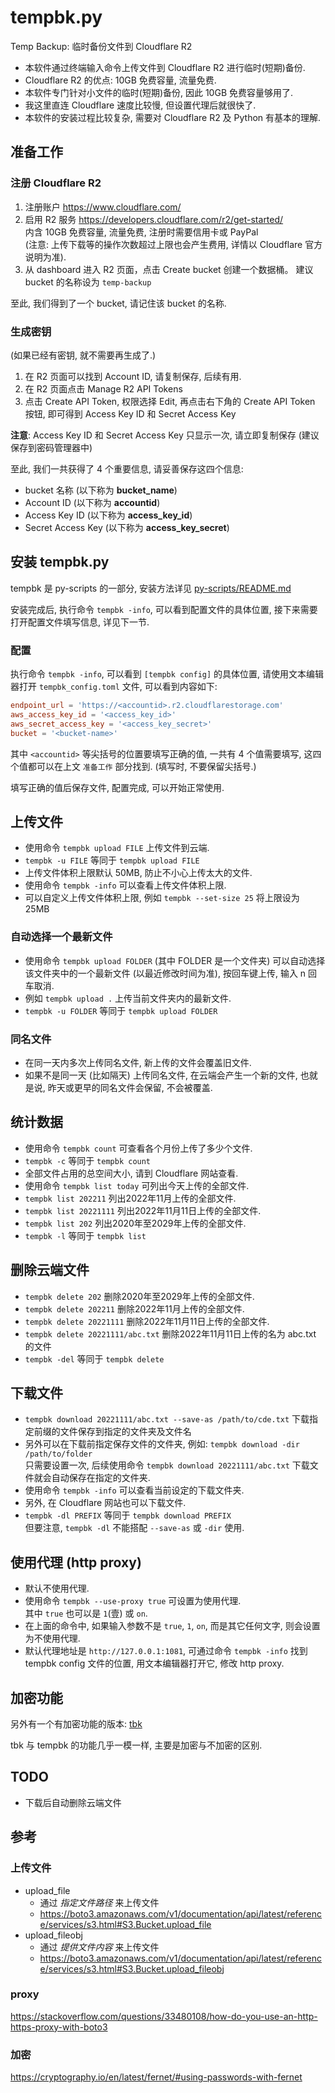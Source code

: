 # tempbk.py

Temp Backup: 临时备份文件到 Cloudflare R2

- 本软件通过终端输入命令上传文件到 Cloudflare R2 进行临时(短期)备份.
- Cloudflare R2 的优点: 10GB 免费容量, 流量免费.
- 本软件专门针对小文件的临时(短期)备份, 因此 10GB 免费容量够用了.
- 我这里直连 Cloudflare 速度比较慢, 但设置代理后就很快了.
- 本软件的安装过程比较复杂, 需要对 Cloudflare R2 及 Python 有基本的理解.

## 准备工作

### 注册 Cloudflare R2

1. 注册账户 <https://www.cloudflare.com/>
2. 启用 R2 服务 <https://developers.cloudflare.com/r2/get-started/>  
   内含 10GB 免费容量, 流量免费, 注册时需要信用卡或 PayPal  
   (注意: 上传下载等的操作次数超过上限也会产生费用,
    详情以 Cloudflare 官方说明为准).
3. 从 dashboard 进入 R2 页面，点击 Create bucket 创建一个数据桶。
   建议 bucket 的名称设为 `temp-backup`

至此, 我们得到了一个 bucket, 请记住该 bucket 的名称.

### 生成密钥

(如果已经有密钥, 就不需要再生成了.)

1. 在 R2 页面可以找到 Account ID, 请复制保存, 后续有用.
2. 在 R2 页面点击 Manage R2 API Tokens
3. 点击 Create API Token, 权限选择 Edit, 再点击右下角的 Create API
   Token 按钮, 即可得到 Access Key ID 和 Secret Access Key

**注意**:
Access Key ID 和 Secret Access Key 只显示一次, 请立即复制保存
(建议保存到密码管理器中)

至此, 我们一共获得了 4 个重要信息, 请妥善保存这四个信息:

- bucket 名称 (以下称为 **bucket_name**)
- Account ID (以下称为 **accountid**)
- Access Key ID (以下称为 **access_key_id**)
- Secret Access Key (以下称为 **access_key_secret**)

## 安装 tempbk.py

tempbk 是 py-scripts 的一部分, 安装方法详见 [py-scripts/README.md](../README.md)

安装完成后, 执行命令 `tempbk -info`, 可以看到配置文件的具体位置,
接下来需要打开配置文件填写信息, 详见下一节.

### 配置

执行命令 `tempbk -info`, 可以看到 `[tempbk config]` 的具体位置,
请使用文本编辑器打开 `tempbk_config.toml` 文件, 可以看到内容如下:

```toml
endpoint_url = 'https://<accountid>.r2.cloudflarestorage.com'
aws_access_key_id = '<access_key_id>'
aws_secret_access_key = '<access_key_secret>'
bucket = '<bucket-name>'
```

其中 `<accountid>` 等尖括号的位置要填写正确的值, 一共有 4 个值需要填写,
这四个值都可以在上文 `准备工作` 部分找到. (填写时, 不要保留尖括号.)

填写正确的值后保存文件, 配置完成, 可以开始正常使用.


## 上传文件

- 使用命令 `tempbk upload FILE` 上传文件到云端.
- `tempbk -u FILE` 等同于 `tempbk upload FILE`
- 上传文件体积上限默认 50MB, 防止不小心上传太大的文件.
- 使用命令 `tempbk -info` 可以查看上传文件体积上限.
- 可以自定义上传文件体积上限, 例如 `tempbk --set-size 25` 将上限设为 25MB

### 自动选择一个最新文件

- 使用命令 `tempbk upload FOLDER` (其中 FOLDER 是一个文件夹)
  可以自动选择该文件夹中的一个最新文件 (以最近修改时间为准),
  按回车键上传, 输入 n 回车取消.
- 例如 `tempbk upload .` 上传当前文件夹内的最新文件.
- `tempbk -u FOLDER` 等同于 `tempbk upload FOLDER`

### 同名文件

- 在同一天内多次上传同名文件, 新上传的文件会覆盖旧文件.
- 如果不是同一天 (比如隔天) 上传同名文件, 在云端会产生一个新的文件,
  也就是说, 昨天或更早的同名文件会保留, 不会被覆盖.

## 统计数据

- 使用命令 `tempbk count` 可查看各个月份上传了多少个文件.
- `tempbk -c` 等同于 `tempbk count`
- 全部文件占用的总空间大小, 请到 Cloudflare 网站查看.
- 使用命令 `tempbk list today` 可列出今天上传的全部文件.
- `tempbk list 202211` 列出2022年11月上传的全部文件.
- `tempbk list 20221111` 列出2022年11月11日上传的全部文件.
- `tempbk list 202` 列出2020年至2029年上传的全部文件.
- `tempbk -l` 等同于 `tempbk list`

## 删除云端文件

- `tempbk delete 202` 删除2020年至2029年上传的全部文件.
- `tempbk delete 202211` 删除2022年11月上传的全部文件.
- `tempbk delete 20221111` 删除2022年11月11日上传的全部文件.
- `tempbk delete 20221111/abc.txt` 删除2022年11月11日上传的名为 abc.txt 的文件
- `tempbk -del` 等同于 `tempbk delete`

## 下载文件

- `tempbk download 20221111/abc.txt --save-as /path/to/cde.txt`
  下载指定前缀的文件保存到指定的文件夹及文件名
- 另外可以在下载前指定保存文件的文件夹, 例如:
  `tempbk download -dir /path/to/folder`  
  只需要设置一次, 后续使用命令 `tempbk download 20221111/abc.txt`
  下载文件就会自动保存在指定的文件夹.
- 使用命令 `tempbk -info` 可以查看当前设定的下载文件夹.
- 另外, 在 Cloudflare 网站也可以下载文件.
- `tempbk -dl PREFIX` 等同于 `tempbk download PREFIX`  
  但要注意, `tempbk -dl` 不能搭配 `--save-as` 或 `-dir` 使用.

## 使用代理 (http proxy)

- 默认不使用代理.
- 使用命令 `tempbk --use-proxy true` 可设置为使用代理.  
  其中 `true` 也可以是 `1`(壹) 或 `on`.
- 在上面的命令中, 如果输入参数不是 `true`, `1`, `on`, 而是其它任何文字,
  则会设置为不使用代理.
- 默认代理地址是 `http://127.0.0.1:1081`, 可通过命令 `tempbk -info`
  找到 tempbk config 文件的位置, 用文本编辑器打开它, 修改 http proxy.

## 加密功能

另外有一个有加密功能的版本: [tbk](https://github.com/ahui2016/py-scripts)

tbk 与 tempbk 的功能几乎一模一样, 主要是加密与不加密的区别.

## TODO

- 下载后自动删除云端文件

## 参考

### 上传文件

- upload_file
  - 通过 *指定文件路径* 来上传文件
  - <https://boto3.amazonaws.com/v1/documentation/api/latest/reference/services/s3.html#S3.Bucket.upload_file>
- upload_fileobj
  - 通过 *提供文件内容* 来上传文件
  - <https://boto3.amazonaws.com/v1/documentation/api/latest/reference/services/s3.html#S3.Bucket.upload_fileobj>

### proxy

<https://stackoverflow.com/questions/33480108/how-do-you-use-an-http-https-proxy-with-boto3>

### 加密

<https://cryptography.io/en/latest/fernet/#using-passwords-with-fernet>
